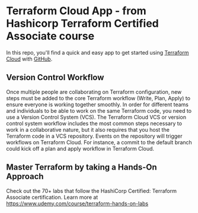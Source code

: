 # Terraform Cloud App - from Hashicorp Terraform Certified Associate course

In this repo, you'll find a quick and easy app to get started using [Terraform Cloud](https://app.terraform.io/) with [GitHub](https://github.com/).

## Version Control Workflow

Once multiple people are collaborating on Terraform configuration, new steps must be added to the core Terraform workflow (Write, Plan, Apply) to ensure everyone is working together smoothly. In order for different teams and individuals to be able to work on the same Terraform code, you need to use a Version Control System (VCS). The Terraform Cloud VCS or version control system workflow includes the most common steps necessary to work in a collaborative nature, but it also requires that you host the Terraform code in a VCS repository. Events on the repository will trigger workflows on Terraform Cloud. For instance, a commit to the default branch could kick off a plan and apply workflow in Terraform Cloud.

## Master Terraform by taking a Hands-On Approach

Check out the 70+ labs that follow the HashiCorp Certified: Terraform Associate certification. Learn more at https://www.udemy.com/course/terraform-hands-on-labs
